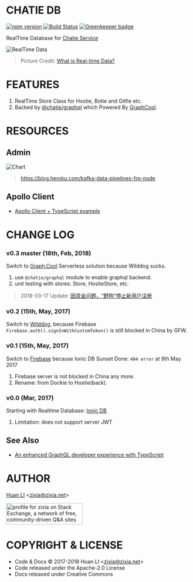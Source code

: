 # CHATIE DB

[![npm version](https://badge.fury.io/js/%40chatie%2Fdb.svg)](https://www.npmjs.com/package/@chatie/db)
[![Build Status](https://api.travis-ci.org/Chatie/db.svg?branch=master)](https://travis-ci.org/Chatie/db)
[![Greenkeeper badge](https://badges.greenkeeper.io/Chatie/db.svg)](https://greenkeeper.io/)

RealTime Database for [Chatie Service](https://www.chatie.io)

![RealTime Data](https://chatie.io/db/images/realtime-data.png)
> Picture Credit: [What is Real-time Data?](https://www.insightdata.co.uk/news/what-is-real-time-data/)

# FEATURES

1. RealTime Store Class for Hostie, Botie and Gitfie etc.
1. Backed by [@chatie/graphql](https://github.com/Chatie/graphql) which Powered By [GraphCool](https://www.graph.cool/).

# RESOURCES

## Admin

![Chart](https://heroku-blog-files.s3.amazonaws.com/posts/1479328331-Kafka%20Twitter%20Dashboard.gif)
> https://blog.heroku.com/kafka-data-pipelines-frp-node


## Apollo Client

* [Apollo Client + TypeScript example](https://medium.com/@borekb/apollo-client-typescript-example-99febdaa18fa)

# CHANGE LOG

### v0.3 master (18th, Feb, 2018)

Switch to [Graph.Cool](https://www.graph.cool) Serverless solution because Wilddog sucks.

1. use `@chatie/graphql` module to enable graphql backend.
1. unit testing with stores: Store, HostieStore, etc.

> 2018-03-17 Update: [因资金问题，“野狗”停止新用户注册](https://36kr.com/p/5124258.html)

### v0.2 (15th, May, 2017)

Switch to [Wilddog](https://www.wilddog.com/), because Firebase `Firebase.auth().signInWithCustomToken()` is still blocked in China by GFW.

### v0.1 (15th, May, 2017)

Switch to [Firebase](https://firebase.google.com/) because Ionic DB Sunset Done: `404 error` at 9th May 2017

1. Firebase server is not blocked in China any more.
1. Rename: from Dockie to Hostie(back).

### v0.0 (Mar, 2017)

Starting with Realtime Database: [Ionic DB](https://forum.ionicframework.com/t/ionic-db-shutdown/84677)

1. Limitation: does not support server JWT

## See Also

* [An enhanced GraphQL developer experience with TypeScript](https://dev-blog.apollodata.com/graphql-dx-d35bcf51c943)

# AUTHOR

[Huan LI](http://linkedin.com/in/zixia) \<zixia@zixia.net\>

<a href="https://stackexchange.com/users/265499">
  <img src="https://stackexchange.com/users/flair/265499.png" width="208" height="58" alt="profile for zixia on Stack Exchange, a network of free, community-driven Q&amp;A sites" title="profile for zixia on Stack Exchange, a network of free, community-driven Q&amp;A sites">
</a>

# COPYRIGHT & LICENSE

* Code & Docs © 2017-2018 Huan LI \<zixia@zixia.net\>
* Code released under the Apache-2.0 License
* Docs released under Creative Commons
